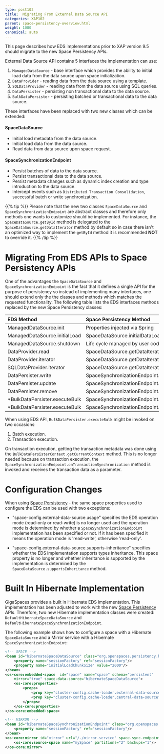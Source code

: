 ```yaml
---
type: post102
title:  Migrating From External Data Source API
categories: XAP102
parent: space-persistency-overview.html
weight: 1000
canonical: auto
---
```


This page describes how EDS implementations prior to XAP version 9.5 should migrate to the new Space Persistency APIs.


External Data Source API contains 5 interfaces the implementation can use:

1. `ManagedDataSource` - base interface which provides the ability to initial load data from the data source upon space initialization.
1. `DataProvider` - reading data from the data source using a template.
1. `SQLDataProvider` - reading data from the data source using SQL queries.
1. `DataPersister` - persisting non transactional data to the data source.
1. `BulkDataPersister` - persisting batched or transactional data to the data source.

These interfaces have been replaced with two new classes which can be extended:

#### SpaceDataSource

- Initial load metadata from the data source.
- Initial load data from the data source.
- Read data from data source upon space request.

#### SpaceSynchronizationEndpoint

- Persist batches of data to the data source.
- Persist transactional data to the data source.
- Persist metadata changes such as dynamic index creation and type introduction to the data source.
- Intercept events such as `Distributed Transaction Consolidation`, successful batch or write synchronization.

{{% tip %}}
Please note that the new two classes `SpaceDataSource` and `SpaceSynchronizationEndpoint` are abstract classes and therefore only methods one wants to customize should be implemented. For instance, the `SpaceDataSource.getById` method is delegated to the `SpaceDataSource.getDataIterator` method by default so in case there isn't an optimized way to implement the `getById` method it is recommended **NOT** to override it.
{{% /tip %}}

# Migrating From EDS APIs to Space Persistency APIs

One of the advantages the `SpaceDataSource` and `SpaceSynchronizationEndpoint` is the fact that it defines a single API for the purpose of persistency so instead of implementing many interfaces, one should extend only the the classes and methods which matches the requested functionality.
The following table lists the EDS interfaces methods replaced by the new Space Persistency classes:


|EDS Method|Space Persistency Method|
|:---------|:-----------------------|
|ManagedDataSource.init|Properties injected via Spring|
|ManagedDataSource.initialLoad|SpaceDataSource.initialDataLoad|
|ManagedDataSource.shutdown|Life cycle managed by user code or Spring|
|DataProvider.read|SpaceDataSource.getDataIterator/SpaceDataSource.getById|
|DataProvider.iterator|SpaceDataSource.getDataIterator|
|SQLDataProvider.iterator|SpaceDataSource.getDataIterator|
|DataPersister.write|SpaceSynchronizationEndpoint.onOperationsBatchSynchronization|
|DataPersister.update|SpaceSynchronizationEndpoint.onOperationsBatchSynchronization|
|DataPersister.remove|SpaceSynchronizationEndpoint.onOperationsBatchSynchronization|
|*BulkDataPersister.executeBulk|SpaceSynchronizationEndpoint.onOperationsBatchSynchronization|
|*BulkDataPersister.executeBulk|SpaceSynchronizationEndpoint.onTransactionSynchronization|

When using EDS API, `BulkDataPersister.executeBulk` might be invoked on two occasions:

1. Batch execution.
1. Transaction execution.

On transaction execution, getting the transaction metadata was done using the `BulkDataPersisterContext.getCurrentContext` method. This is no longer needed because on transaction execution, the `SpaceSynchronizationEndpoint.onTransactionSynchronization` method is invoked and receives the transaction data as a parameter.

# Configuration Changes

When using [Space Persistency](./space-persistency.html) - the same space properties used to configure the EDS can be used with two exceptions:

- "space-config.external-data-source.usage" specifies the EDS operation mode (read-only or read-write) is no longer used and the operation mode is determined by whether a `SpaceSynchronizationEndpoint` implementation has been specified or not. If it has been specified it means the operation mode is 'read-write', otherwise 'read-only'.

- "space-config.external-data-source.supports-inheritance" specifies whether the EDS implementation supports types inheritance. This space property is no longer and whether inheritance is supported by the implementation is determined by the `SpaceDataSource.supportsInheritance` method.

# Built In Hibernate Implementation

GigaSpaces provides a built in Hibernate EDS implementation. This implementation has been adjusted to work with the new [Space Persistency](./space-persistency.html) APIs. Therefore, two new Hibernate implementation classes were created: `DefaultHibernateSpaceDataSource` and `DefaultHibernateSpaceSynchronizationEndpoint`.

The following example shows how to configure a space with a Hibernate `SpaceDataSource` and a Mirror service with a Hibernate `SpaceSynchronizationEndpoint`:


```xml
<!-- SPACE -->
<bean id="hibernateSpaceDataSource" class="org.openspaces.persistency.hibernate.DefaultHibernateSpaceDataSourceFactoryBean">
    <property name="sessionFactory" ref="sessionFactory"/>
    <property name="initialLoadChunkSize" value="2000"/>
</bean>
<os-core:embedded-space  id="space" name="space" schema="persistent"
    mirror="true" space-data-source="hibernateSpaceDataSource">
    <os-core:properties>
        <props>
            <prop key="cluster-config.cache-loader.external-data-source">true</prop>
            <prop key="cluster-config.cache-loader.central-data-source">true</prop>
        </props>
    </os-core:properties>
</os-core:embedded-space>

<!-- MIRROR -->
<bean id="hibernateSpaceSynchronizationEndpoint" class="org.openspaces.persistency.hibernate.DefaultHibernateSpaceSynchronizationEndpointFactoryBean">
    <property name="sessionFactory" ref="sessionFactory"/>
</bean>
<os-core:mirror id="mirror" url="/./mirror-service" space-sync-endpoint="hibernateSpaceSynchronizationEndpoint" operation-grouping="group-by-space-transaction">
    <os-core:source-space name="mySpace" partitions="2" backups="1"/>
</os-core:mirror>
```
